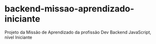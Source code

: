 # backend-missao-aprendizado-iniciante
Projeto da Missão de Aprendizado da profissão Dev Backend JavaScript, nível Iniciante

